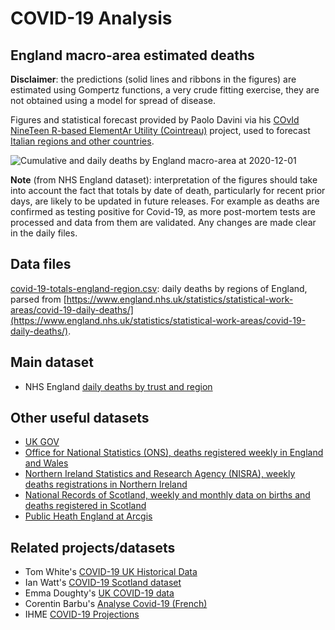 # COVID-19 Analysis

## England macro-area estimated deaths

**Disclaimer**: the predictions (solid lines and ribbons in the figures) are estimated using Gompertz functions, a very crude fitting exercise, they are not obtained using a model for spread of disease.

Figures and statistical forecast provided by Paolo Davini via his [COvId NineTeen R-based ElementAr Utility (Cointreau)](https://github.com/oloapinivad/Cointreau) project, used to forecast [Italian regions and other countries](http://wilma.to.isac.cnr.it/diss/paolo/covid-19/). 

![Cumulative and daily deaths by England macro-area at 2020-12-01](./england_regions_COVID_prediction_day_2020-12-01.png)

**Note** (from NHS England dataset): interpretation of the figures should take into account the fact that totals by date of death, particularly for recent prior days, are likely to be updated in future releases. For example as deaths are confirmed as testing positive for Covid-19, as more post-mortem tests are processed and data from them are validated. Any changes are made clear in the daily files.

## Data files
[covid-19-totals-england-region.csv](./covid-19-totals-england-region.csv): daily deaths by regions of England, parsed from [https://www.england.nhs.uk/statistics/statistical-work-areas/covid-19-daily-deaths/](https://www.england.nhs.uk/statistics/statistical-work-areas/covid-19-daily-deaths/).


## Main dataset
* NHS England [daily deaths by trust and region](https://www.england.nhs.uk/statistics/statistical-work-areas/covid-19-daily-deaths/)


## Other useful datasets
* [UK GOV](https://www.gov.uk/guidance/coronavirus-covid-19-information-for-the-public#number-of-cases-and-deaths)
* [Office for National Statistics (ONS), deaths registered weekly in England and Wales](https://www.ons.gov.uk/peoplepopulationandcommunity/birthsdeathsandmarriages/deaths/datasets/weeklyprovisionalfiguresondeathsregisteredinenglandandwales)
* [Northern Ireland Statistics and Research Agency (NISRA), weekly deaths registrations in Northern Ireland](https://www.nisra.gov.uk/publications/weekly-deaths)
* [National Records of Scotland, weekly and monthly data on births and deaths registered in Scotland](https://www.nrscotland.gov.uk/statistics-and-data/statistics/statistics-by-theme/vital-events/general-publications/weekly-and-monthly-data-on-births-and-deaths/weekly-data-on-births-and-deaths)
* [Public Heath England at Arcgis](https://www.arcgis.com/apps/opsdashboard/index.html#/f94c3c90da5b4e9f9a0b19484dd4bb14)


## Related projects/datasets
* Tom White's [COVID-19 UK Historical Data](https://github.com/tomwhite/covid-19-uk-data)
* Ian Watt's [COVID-19 Scotland dataset](https://github.com/watty62/Scot_covid19)
* Emma Doughty's [UK COVID-19 data](https://github.com/emmadoughty/Daily_COVID-19)
* Corentin Barbu's [Analyse Covid-19 (French)](https://ecosys.versailles-grignon.inra.fr/SpatialAgronomy/covid19/#sur_cette_page)
* IHME [COVID-19 Projections](https://covid19.healthdata.org/)

